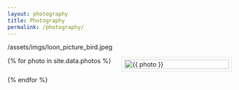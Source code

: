 ```yaml
---
layout: photography
title: Photography
permalink: /photography/
---
```





<style>
  .image-grid {
    display: grid;
    grid-template-columns: repeat(auto-fill, minmax(200px, 1fr));
    gap: 10px;
  }
  .grid-item {
    border: 1px solid #ddd;
    padding: 5px;
  }
  .grid-item img {
    width: 100%;
    height: auto;
    display: block;
  }
</style>

/assets/imgs/loon_picture_bird.jpeg

<div class="image-grid">
    {% for photo in site.data.photos %}
        <div class="grid-item">
            <img src="{{ '/assets/photography/nature/' | append: photo}}" alt="{{ photo }}" />
        </div>
    {% endfor %}
</div>
